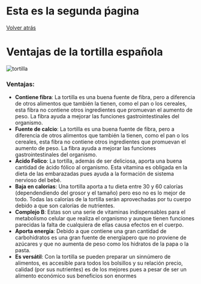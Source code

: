 # Esta es la segunda ṕagina

[Volver atrás](../README.md)

# Ventajas de la tortilla española

![tortilla](https://comedelahuerta.com/wp-content/uploads/2020/10/Tortilla-de-Patata-scaled.jpg)

### Ventajas:
- **Contiene fibra**: La tortilla es una buena fuente de fibra, pero a diferencia de otros alimentos que también la tienen, como el pan o los cereales, esta fibra no contiene otros ingredientes que promuevan el aumento de peso. La fibra ayuda a mejorar las funciones gastrointestinales del organismo.
- **Fuente de calcio**: La tortilla es una buena fuente de fibra, pero a diferencia de otros alimentos que también la tienen, como el pan o los cereales, esta fibra no contiene otros ingredientes que promuevan el aumento de peso. La fibra ayuda a mejorar las funciones gastrointestinales del organismo.
- **Ácido Folico**: La tortilla, además de ser deliciosa, aporta una buena cantidad de ácido fólico al organismo. Esta vitamina es obligada en la dieta de las embarazadas pues ayuda a la formación de sistema nervioso del bebé.
- **Baja en calorias**: Una tortilla aporta a tu dieta entre 30 y 60  calorías (dependendiendo del grosor y el tamaño) pero eso no es lo mejor de todo. Todas las calorías de la tortilla serán aprovechadas por tu cuerpo debido a que son calorías de nutrientes.
- **Complejo B**: Estas son una serie de vitaminas indispensables para el metabolismo celular que realiza el organismo y aunque tienen funciones parecidas la falta de cualquiera de ellas causa efectos en el cuerpo.
- **Aporta energía**: Debido a que contiene una gran cantidad de carbohidratos es una gran fuente de energíapero que no proviene de azúcares y que no aumenta de peso como los hidratos de la papa o la pasta.
- **Es versátil**: Con la tortilla se pueden preparar un sinnúmero de alimentos, es accesible para todos los bolsillos y su relación precio, calidad (por sus nutrientes) es de los mejores pues a pesar de ser un alimento económico sus beneficios son enormes
